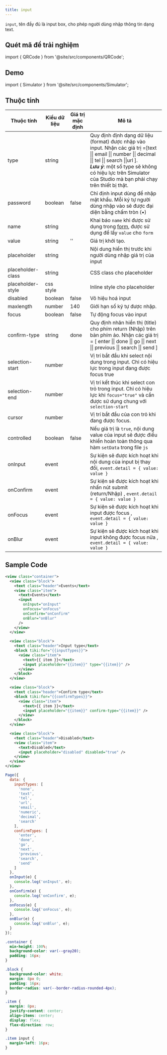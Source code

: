 ```yaml
---
title: input
---
```


`input`, tên đầy đủ là input box, cho phép người dùng nhập thông tin dạng text.

## Quét mã để trải nghiệm

import { QRCode } from '@site/src/components/QRCode';

<QRCode page="pages/component/basic/input/index" />

## Demo

import { Simulator } from '@site/src/components/Simulator';

<Simulator page="pages/component/basic/input/index" />

## Thuộc tính

| Thuộc tính        | Kiểu dữ liệu | Giá trị mặc định | Mô tả                                                                                                                                                                                                                                                                   |
| ----------------- | ------------ | ---------------- | ----------------------------------------------------------------------------------------------------------------------------------------------------------------------------------------------------------------------------------------------------------------------- |
| type              | string       |                  | Quy định định dạng dữ liệu (format) được nhập vào input. Nhận các giá trị =[text \|\| email \|\| number \|\| decimal \|\| tel \|\| search \|\|url ]. <br/> **_Lưu ý_**: một số type sẽ không có hiệu lực trên Simulator của Studio mà bạn phải chạy trên thiết bị thật. |
| password          | boolean      | false            | Chỉ định input dùng để nhập mật khẩu. Mỗi ký tự người dùng nhập vào sẽ được đại diện bằng chấm tròn (•)                                                                                                                                                                 |
| name              | string       |                  | Khai báo `name` khi được sử dụng trong [form](form), được sử dụng để lấy `value` cho `form`                                                                                                                                                                             |
| value             | string       | ''               | Giá trị khởi tạo.                                                                                                                                                                                                                                                       |
| placeholder       | string       |                  | Nội dung hiển thị trước khi người dùng nhập giá trị của input                                                                                                                                                                                                           |
| placeholder-class | string       |                  | CSS class cho placeholder                                                                                                                                                                                                                                               |
| placeholder-style | css style    |                  | Inline style cho placeholder                                                                                                                                                                                                                                            |
| disabled          | boolean      | false            | Vô hiệu hoá input                                                                                                                                                                                                                                                       |
| maxlength         | number       | 140              | Giới hạn số ký tự được nhập.                                                                                                                                                                                                                                            |
| focus             | boolean      | false            | Tự động focus vào input                                                                                                                                                                                                                                                 |
| confirm-type      | string       | done             | Quy định nhãn hiển thị (title) cho phím return (Nhập) trên bàn phím ảo. Nhận các giá trị = [ enter \|\| done \|\| go \|\| next \|\| previous \|\| search \|\| send ]                                                                                                    |
| selection-start   | number       |                  | Vị trí bắt đầu khi select nội dung trong input. Chỉ có hiệu lực trong input đang được focus true                                                                                                                                                                        |
| selection-end     | number       |                  | Vị trí kết thúc khi select con trỏ trong input. Chỉ có hiệu lực khi `focus="true"` và cần được sử dụng chung với `selection-start`                                                                                                                                      |
| cursor            | number       |                  | Vị trí bắt đầu của con trỏ khi đang được focus.                                                                                                                                                                                                                         |
| controlled        | boolean      | false            | Nếu giá trị là `true`, nội dung value của input sẽ được điều khiển hoàn toàn thông qua hàm `setData` trong file `js`                                                                                                                                                    |
| onInput           | event        |                  | Sự kiện sẽ được kích hoạt khi nội dung của input bị thay đổi, `event.detail = { value: value }`                                                                                                                                                                         |
| onConfirm         | event        |                  | Sự kiện sẽ được kích hoạt khi nhấn nút submit (return/Nhập) , `event.detail = { value: value }`                                                                                                                                                                         |
| onFocus           | event        |                  | Sự kiện sẽ được kích hoạt khi input được focus , `event.detail = { value: value }`                                                                                                                                                                                      |
| onBlur            | event        |                  | Sự kiện sẽ được kích hoạt khi input không được focus nữa , `event.detail = { value: value }`                                                                                                                                                                            |

## Sample Code

```xml title=index.txml
<view class="container">
  <view class="block">
    <text class="header">Events</text>
    <view class="item">
      <text>Events</text>
      <input
        onInput="onInput"
        onFocus="onFocus"
        onConfirm="onConfirm"
        onBlur="onBlur"
      />
    </view>
  </view>

  <view class="block">
    <text class="header">Input type</text>
    <block tiki:for="{{inputTypes}}">
      <view class="item">
        <text>{{ item }}</text>
        <input placeholder="{{item}}" type="{{item}}" />
      </view>
    </block>
  </view>

  <view class="block">
    <text class="header">Confirm type</text>
    <block tiki:for="{{confirmTypes}}">
      <view class="item">
        <text>{{ item }}</text>
        <input placeholder="{{item}}" confirm-type="{{item}}" />
      </view>
    </block>
  </view>

  <view class="block">
    <text class="header">Disabled</text>
    <view class="item">
      <text>Disabled</text>
      <input placeholder="disabled" disabled="true" />
    </view>
  </view>
</view>
```

```js title=index.js
Page({
  data: {
    inputTypes: [
      'none',
      'text',
      'tel',
      'url',
      'email',
      'numeric',
      'decimal',
      'search'
    ],
    confirmTypes: [
      'enter',
      'done',
      'go',
      'next',
      'previous',
      'search',
      'send'
    ]
  },
  onInput(e) {
    console.log('onInput', e);
  },
  onConfirm(e) {
    console.log('onConfirm', e);
  },
  onFocus(e) {
    console.log('onFocus', e);
  },
  onBlur(e) {
    console.log('onBlur', e);
  }
});
```

```css title=index.tcss
.container {
  min-height: 100%;
  background-color: var(--gray20);
  padding: 16px;
}

.block {
  background-color: white;
  margin: 8px 0;
  padding: 16px;
  border-radius: var(--border-radius-rounded-4px);
}

.item {
  margin: 8px;
  justify-content: center;
  align-items: center;
  display: flex;
  flex-direction: row;
}

.item input {
  margin-left: 16px;
}
```
